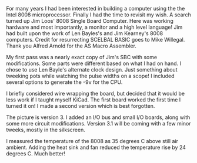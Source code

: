 For many years I had been interested in building a computer using the the Intel 8008 microprocessor.
Finally I had the time to revisit my wish. A search turned up Jim Loos' 8008 Single Board Computer.
Here was working hardware and most importantly, a monitor and a high level language! Jim had built
upon the work of Len Bayles's and Jim Kearney's 8008 computers. Credit for resurrecting SCELBAL BASIC
goes to Mike Willegal. Thank you Alfred Arnold for the AS Macro Assembler.

My first pass was a nearly exact copy of Jim's SBC with some modifications. Some parts were different 
based on what I had on hand. I chose to use Len Bayle's alternate clock design. Just something about 
tweeking pots while watching the pulse widths on a scope! I included several options to generate the 
-9v for the CPU.

I briefly considered wire wrapping the board, but decided that it would be less work if I taught
myself KiCad. The first board worked the first time I turned it on! I made a second version which is 
best forgotten.

The picture is version 3. I added an I/O bus and small I/O boards, along with some more circuit
modifications. Version 3.1 will be coming with a few minor tweeks, mostly in the silkscreen.

I measured the temperature of the 8008 as 35 degrees C above still air ambient. Adding the heat sink 
and fan reduced the temperature rise by 24 degrees C. Much better!


